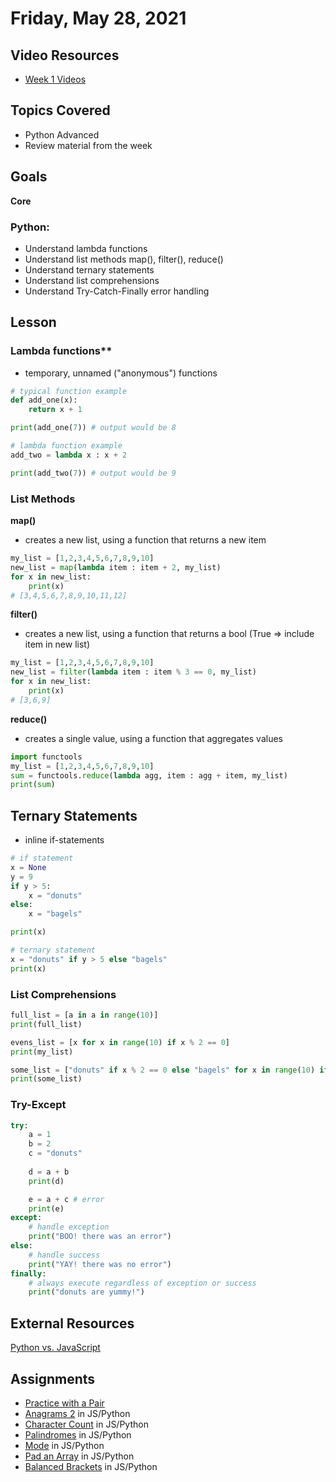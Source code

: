 # Friday, May 28, 2021

## Video Resources
- [Week 1 Videos](https://www.youtube.com/watch?v=DLBIIPwpXC8&list=PLu0CiQ7bzwESy2TIa01Tt0kqftgYg9j8q)

## Topics Covered
- Python Advanced
- Review material from the week

## Goals
**Core**
### Python:
- Understand lambda functions
- Understand list methods map(), filter(), reduce()
- Understand ternary statements
- Understand list comprehensions
- Understand Try-Catch-Finally error handling

## Lesson
### Lambda functions**
- temporary, unnamed ("anonymous") functions
```python
# typical function example
def add_one(x):
    return x + 1

print(add_one(7)) # output would be 8

# lambda function example
add_two = lambda x : x + 2

print(add_two(7)) # output would be 9
```

### List Methods
**map()**
- creates a new list, using a function that returns a new item
```python
my_list = [1,2,3,4,5,6,7,8,9,10]
new_list = map(lambda item : item + 2, my_list)
for x in new_list:
    print(x)
# [3,4,5,6,7,8,9,10,11,12]
```

**filter()**
- creates a new list, using a function that returns a bool (True => include item in new list)
```python
my_list = [1,2,3,4,5,6,7,8,9,10]
new_list = filter(lambda item : item % 3 == 0, my_list)
for x in new_list:
    print(x)
# [3,6,9]
```

**reduce()**
- creates a single value, using a function that aggregates values
```python
import functools
my_list = [1,2,3,4,5,6,7,8,9,10]
sum = functools.reduce(lambda agg, item : agg + item, my_list)
print(sum)
```

## Ternary Statements
- inline if-statements
```python
# if statement
x = None
y = 9
if y > 5:
    x = "donuts"
else:
    x = "bagels"

print(x)

# ternary statement
x = "donuts" if y > 5 else "bagels"
print(x)
```

### List Comprehensions
```python
full_list = [a in a in range(10)]
print(full_list)

evens_list = [x for x in range(10) if x % 2 == 0]
print(my_list)

some_list = ["donuts" if x % 2 == 0 else "bagels" for x in range(10) if x % 3 == 0]
print(some_list)
```

### Try-Except
```python
try:
    a = 1
    b = 2
    c = "donuts"
    
    d = a + b
    print(d)

    e = a + c # error
    print(e)
except:
    # handle exception
    print("BOO! there was an error")
else:
    # handle success
    print("YAY! there was no error")
finally:
    # always execute regardless of exception or success
    print("donuts are yummy!")
```

## External Resources
[Python vs. JavaScript](https://realpython.com/python-vs-javascript/#javascript-vs-python)

## Assignments
- [Practice with a Pair](https://github.com/oscarplatoon/git-pair)
- [Anagrams 2](https://github.com/oscarplatoon/anagrams2) in JS/Python
- [Character Count](https://github.com/oscarplatoon/char-count) in JS/Python
- [Palindromes](https://github.com/oscarplatoon/palindromes) in JS/Python
- [Mode](https://github.com/oscarplatoon/calculate-mode) in JS/Python
- [Pad an Array](https://github.com/oscarplatoon/pad-array) in JS/Python
- [Balanced Brackets](https://github.com/oscarplatoon/balanced-parentheses) in JS/Python


